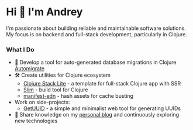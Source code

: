 # Hi 👋 I'm Andrey

I'm passionate about building reliable and maintainable software solutions. My focus is on backend and full-stack development, particularly in Clojure.

### What I Do

- 🤖 Develop a tool for auto-generated database migrations in Clojure [Automigrate](https://github.com/abogoyavlensky/automigrate)
- 🛠️ Create utilities for Clojure ecosystem
  - [Clojure Stack Lite](https://github.com/abogoyavlensky/clojure-stack-lite) - a template for full-stack Clojure app with SSR
  - [Slim](https://github.com/abogoyavlensky/slim) - build tool for Clojure
  - [manifest-edn](https://github.com/abogoyavlensky/manifest-edn) - hash assets for cache busting
- Work on side-projects:
  - [GetUUID](https://getuuid.top) - a simple and minimalist web tool for generating UUIDs
- 📝 Share knowledge on my [personal blog](https://bogoyavlensky.com) and continuously exploring new technologies
